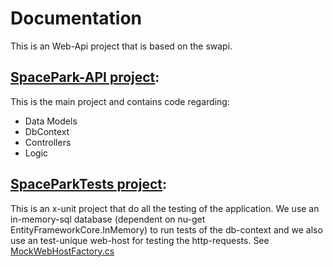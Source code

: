 # Documentation
This is an Web-Api project that is based on the swapi.

## [SpacePark-API project](https://github.com/PGBSNH20/spaceparkv2-buddygroup6-renegades/tree/main/Source/SpacePark-API):
This is the main project and contains code regarding:
- Data Models
- DbContext
- Controllers
- Logic

## [SpaceParkTests project](https://github.com/PGBSNH20/spaceparkv2-buddygroup6-renegades/tree/main/Source/SpaceParkTests):
This is an x-unit project that do all the testing of the application. We use an in-memory-sql database (dependent on nu-get EntityFrameworkCore.InMemory) to run tests of the db-context and we also use an test-unique web-host for testing the http-requests. See [MockWebHostFactory.cs](https://github.com/PGBSNH20/spaceparkv2-buddygroup6-renegades/blob/main/Source/SpaceParkTests/MockWebHostFactory.cs)
